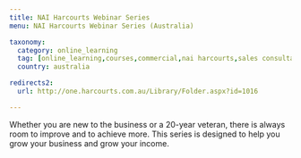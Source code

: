 ```yaml
---
title: NAI Harcourts Webinar Series
menu: NAI Harcourts Webinar Series (Australia)

taxonomy:
  category: online_learning
  tag: [online_learning,courses,commercial,nai harcourts,sales consultants,property managers]
  country: australia

redirects2:
  url: http://one.harcourts.com.au/Library/Folder.aspx?id=1016

---
```


Whether you are new to the business or a 20-year veteran, there is always room to improve and to achieve more. This series is designed to help you grow your business and grow your income.
